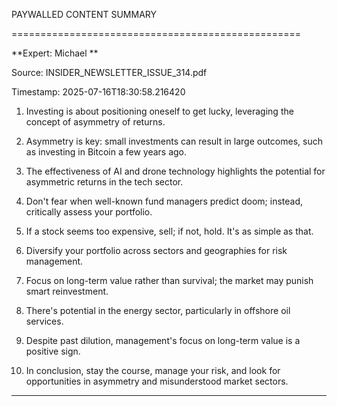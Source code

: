 PAYWALLED CONTENT SUMMARY

==================================================



**Expert: Michael **

Source: INSIDER_NEWSLETTER_ISSUE_314.pdf

Timestamp: 2025-07-16T18:30:58.216420



1. Investing is about positioning oneself to get lucky, leveraging the concept of asymmetry of returns.

2. Asymmetry is key: small investments can result in large outcomes, such as investing in Bitcoin a few years ago.

3. The effectiveness of AI and drone technology highlights the potential for asymmetric returns in the tech sector.

4. Don't fear when well-known fund managers predict doom; instead, critically assess your portfolio.

5. If a stock seems too expensive, sell; if not, hold. It's as simple as that.

6. Diversify your portfolio across sectors and geographies for risk management.

7. Focus on long-term value rather than survival; the market may punish smart reinvestment.

8. There's potential in the energy sector, particularly in offshore oil services.

9. Despite past dilution, management's focus on long-term value is a positive sign.

10. In conclusion, stay the course, manage your risk, and look for opportunities in asymmetry and misunderstood market sectors.



------------------------------




